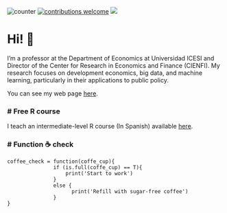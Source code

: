 ![counter](https://enj7yxp0hgzidef.m.pipedream.net) [![contributions welcome](https://img.shields.io/badge/contributions-welcome-brightgreen.svg?style=flat)](https://github.com/eduard-martinez/readme/issues) ![](https://img.shields.io/github/followers/eduard-martinez?style=social)
<!-- https://www.geeksforgeeks.org/how-to-add-a-readme-to-your-github-profile/ -->

# Hi! :wave:

I’m a professor at the Department of Economics at Universidad ICESI and Director of the Center for Research in Economics and Finance (CIENFI). My research focuses on development economics, big data, and machine learning, particularly in their applications to public policy.

You can see my web page [here](https://eduard-martinez.github.io).

### # Free R course  

I teach an intermediate-level R course (In Spanish) available [here](https://github.com/taller-R-202301).

### # Function :coffee: check 
```
coffee_check = function(coffe_cup){ 
               if (is.full(coffe_cup) == T){
                   print('Start to work')
               }
               else {
                     print('Refill with sugar-free coffee')
               }
}
```



<!--[Github stats](https://github-readme-stats.vercel.app/api?username=eduard-martinez)-->



